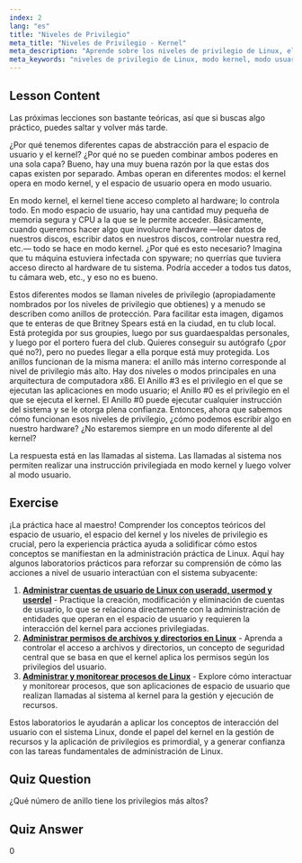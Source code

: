 ```yaml
---
index: 2
lang: "es"
title: "Niveles de Privilegio"
meta_title: "Niveles de Privilegio - Kernel"
meta_description: "Aprende sobre los niveles de privilegio de Linux, el modo kernel y el modo usuario. Comprende los anillos de protección y las llamadas al sistema para un acceso seguro al hardware. ¡Comienza tu viaje en Linux!"
meta_keywords: "niveles de privilegio de Linux, modo kernel, modo usuario, anillos de protección, llamadas al sistema, seguridad de Linux, Linux para principiantes, tutorial de Linux"
---
```


## Lesson Content

Las próximas lecciones son bastante teóricas, así que si buscas algo práctico, puedes saltar y volver más tarde.

¿Por qué tenemos diferentes capas de abstracción para el espacio de usuario y el kernel? ¿Por qué no se pueden combinar ambos poderes en una sola capa? Bueno, hay una muy buena razón por la que estas dos capas existen por separado. Ambas operan en diferentes modos: el kernel opera en modo kernel, y el espacio de usuario opera en modo usuario.

En modo kernel, el kernel tiene acceso completo al hardware; lo controla todo. En modo espacio de usuario, hay una cantidad muy pequeña de memoria segura y CPU a la que se le permite acceder. Básicamente, cuando queremos hacer algo que involucre hardware —leer datos de nuestros discos, escribir datos en nuestros discos, controlar nuestra red, etc.— todo se hace en modo kernel. ¿Por qué es esto necesario? Imagina que tu máquina estuviera infectada con spyware; no querrías que tuviera acceso directo al hardware de tu sistema. Podría acceder a todos tus datos, tu cámara web, etc., y eso no es bueno.

Estos diferentes modos se llaman niveles de privilegio (apropiadamente nombrados por los niveles de privilegio que obtienes) y a menudo se describen como anillos de protección. Para facilitar esta imagen, digamos que te enteras de que Britney Spears está en la ciudad, en tu club local. Está protegida por sus groupies, luego por sus guardaespaldas personales, y luego por el portero fuera del club. Quieres conseguir su autógrafo (¿por qué no?), pero no puedes llegar a ella porque está muy protegida. Los anillos funcionan de la misma manera: el anillo más interno corresponde al nivel de privilegio más alto. Hay dos niveles o modos principales en una arquitectura de computadora x86. El Anillo #3 es el privilegio en el que se ejecutan las aplicaciones en modo usuario; el Anillo #0 es el privilegio en el que se ejecuta el kernel. El Anillo #0 puede ejecutar cualquier instrucción del sistema y se le otorga plena confianza. Entonces, ahora que sabemos cómo funcionan esos niveles de privilegio, ¿cómo podemos escribir algo en nuestro hardware? ¿No estaremos siempre en un modo diferente al del kernel?

La respuesta está en las llamadas al sistema. Las llamadas al sistema nos permiten realizar una instrucción privilegiada en modo kernel y luego volver al modo usuario.

## Exercise

¡La práctica hace al maestro! Comprender los conceptos teóricos del espacio de usuario, el espacio del kernel y los niveles de privilegio es crucial, pero la experiencia práctica ayuda a solidificar cómo estos conceptos se manifiestan en la administración práctica de Linux. Aquí hay algunos laboratorios prácticos para reforzar su comprensión de cómo las acciones a nivel de usuario interactúan con el sistema subyacente:

1. **[Administrar cuentas de usuario de Linux con useradd, usermod y userdel](https://labex.io/es/labs/comptia-manage-linux-user-accounts-with-useradd-usermod-and-userdel-590837)** - Practique la creación, modificación y eliminación de cuentas de usuario, lo que se relaciona directamente con la administración de entidades que operan en el espacio de usuario y requieren la interacción del kernel para acciones privilegiadas.
2. **[Administrar permisos de archivos y directorios en Linux](https://labex.io/es/labs/comptia-manage-file-and-directory-permissions-in-linux-590844)** - Aprenda a controlar el acceso a archivos y directorios, un concepto de seguridad central que se basa en que el kernel aplica los permisos según los privilegios del usuario.
3. **[Administrar y monitorear procesos de Linux](https://labex.io/es/labs/comptia-manage-and-monitor-linux-processes-590864)** - Explore cómo interactuar y monitorear procesos, que son aplicaciones de espacio de usuario que realizan llamadas al sistema al kernel para la gestión y ejecución de recursos.

Estos laboratorios le ayudarán a aplicar los conceptos de interacción del usuario con el sistema Linux, donde el papel del kernel en la gestión de recursos y la aplicación de privilegios es primordial, y a generar confianza con las tareas fundamentales de administración de Linux.

## Quiz Question

¿Qué número de anillo tiene los privilegios más altos?

## Quiz Answer

0

